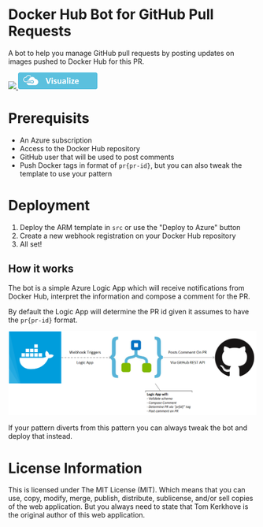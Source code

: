 # Docker Hub Bot for GitHub Pull Requests
A bot to help you manage GitHub pull requests by posting updates on images pushed to Docker Hub for this PR.

<a href="https://portal.azure.com/#create/Microsoft.Template/uri/https%3A%2F%2Fraw.githubusercontent.com%2Ftomkerkhove%2Fdocker-hub-notifications-bot%2Fmaster%2Fsrc%2Fazuredeploy.json" target="_blank">
    <img src="https://azuredeploy.net/deploybutton.png"/>
</a>
<a href="http://armviz.io/#/?load=https%3A%2F%2Fraw.githubusercontent.com%2Ftomkerkhove%2Fdocker-hub-notifications-bot%2Fmaster%2Fsrc%2Fazuredeploy.json" target="_blank">
    <img src="./media/logos/armviz.png"/>
</a>

# Prerequisits
- An Azure subscription
- Access to the Docker Hub repository
- GitHub user that will be used to post comments
- Push Docker tags in format of `pr{pr-id}`, but you can also tweak the template to use your pattern

# Deployment
1. Deploy the ARM template in `src` or use the "Deploy to Azure" button
2. Create a new webhook registration on your Docker Hub repository
3. All set!

## How it works
The bot is a simple Azure Logic App which will receive notifications from Docker Hub, interpret the information and compose a comment for the PR.

By default the Logic App will determine the PR id given it assumes to have the `pr{pr-id}` format.

![Overview](./media/schematic.png)

If your pattern diverts from this pattern you can always tweak the bot and deploy that instead.

# License Information
This is licensed under The MIT License (MIT). Which means that you can use, copy, modify, merge, publish, distribute, sublicense, and/or sell copies of the web application. But you always need to state that Tom Kerkhove is the original author of this web application.
